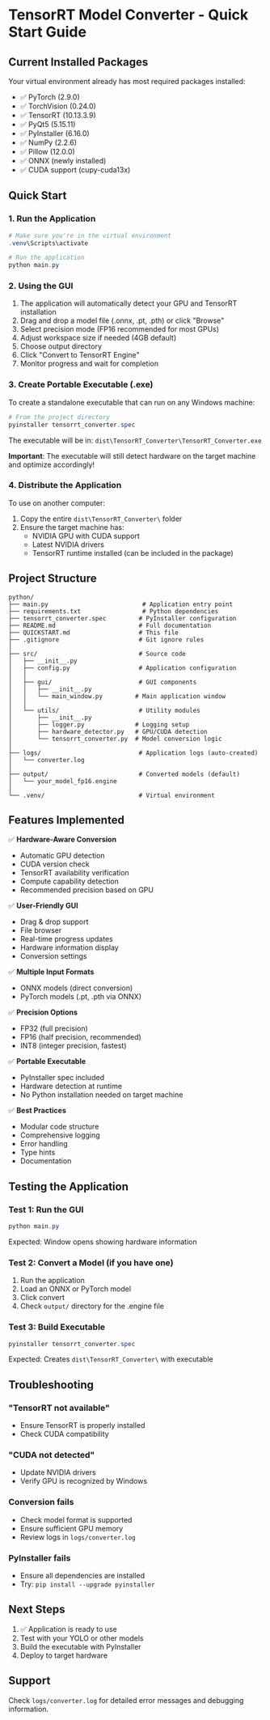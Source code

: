 # TensorRT Model Converter - Quick Start Guide

## Current Installed Packages

Your virtual environment already has most required packages installed:
- ✅ PyTorch (2.9.0)
- ✅ TorchVision (0.24.0)
- ✅ TensorRT (10.13.3.9)
- ✅ PyQt5 (5.15.11)
- ✅ PyInstaller (6.16.0)
- ✅ NumPy (2.2.6)
- ✅ Pillow (12.0.0)
- ✅ ONNX (newly installed)
- ✅ CUDA support (cupy-cuda13x)

## Quick Start

### 1. Run the Application

```powershell
# Make sure you're in the virtual environment
.venv\Scripts\activate

# Run the application
python main.py
```

### 2. Using the GUI

1. The application will automatically detect your GPU and TensorRT installation
2. Drag and drop a model file (.onnx, .pt, .pth) or click "Browse"
3. Select precision mode (FP16 recommended for most GPUs)
4. Adjust workspace size if needed (4GB default)
5. Choose output directory
6. Click "Convert to TensorRT Engine"
7. Monitor progress and wait for completion

### 3. Create Portable Executable (.exe)

To create a standalone executable that can run on any Windows machine:

```powershell
# From the project directory
pyinstaller tensorrt_converter.spec
```

The executable will be in: `dist\TensorRT_Converter\TensorRT_Converter.exe`

**Important**: The executable will still detect hardware on the target machine and optimize accordingly!

### 4. Distribute the Application

To use on another computer:
1. Copy the entire `dist\TensorRT_Converter\` folder
2. Ensure the target machine has:
   - NVIDIA GPU with CUDA support
   - Latest NVIDIA drivers
   - TensorRT runtime installed (can be included in the package)

## Project Structure

```
python/
├── main.py                          # Application entry point
├── requirements.txt                 # Python dependencies
├── tensorrt_converter.spec         # PyInstaller configuration
├── README.md                       # Full documentation
├── QUICKSTART.md                   # This file
├── .gitignore                      # Git ignore rules
│
├── src/                            # Source code
│   ├── __init__.py
│   ├── config.py                   # Application configuration
│   │
│   ├── gui/                        # GUI components
│   │   ├── __init__.py
│   │   └── main_window.py         # Main application window
│   │
│   └── utils/                      # Utility modules
│       ├── __init__.py
│       ├── logger.py              # Logging setup
│       ├── hardware_detector.py   # GPU/CUDA detection
│       └── tensorrt_converter.py  # Model conversion logic
│
├── logs/                           # Application logs (auto-created)
│   └── converter.log
│
├── output/                         # Converted models (default)
│   └── your_model_fp16.engine
│
└── .venv/                          # Virtual environment
```

## Features Implemented

✅ **Hardware-Aware Conversion**
- Automatic GPU detection
- CUDA version check
- TensorRT availability verification
- Compute capability detection
- Recommended precision based on GPU

✅ **User-Friendly GUI**
- Drag & drop support
- File browser
- Real-time progress updates
- Hardware information display
- Conversion settings

✅ **Multiple Input Formats**
- ONNX models (direct conversion)
- PyTorch models (.pt, .pth via ONNX)

✅ **Precision Options**
- FP32 (full precision)
- FP16 (half precision, recommended)
- INT8 (integer precision, fastest)

✅ **Portable Executable**
- PyInstaller spec included
- Hardware detection at runtime
- No Python installation needed on target machine

✅ **Best Practices**
- Modular code structure
- Comprehensive logging
- Error handling
- Type hints
- Documentation

## Testing the Application

### Test 1: Run the GUI
```powershell
python main.py
```
Expected: Window opens showing hardware information

### Test 2: Convert a Model (if you have one)
1. Run the application
2. Load an ONNX or PyTorch model
3. Click convert
4. Check `output/` directory for the .engine file

### Test 3: Build Executable
```powershell
pyinstaller tensorrt_converter.spec
```
Expected: Creates `dist\TensorRT_Converter\` with executable

## Troubleshooting

### "TensorRT not available"
- Ensure TensorRT is properly installed
- Check CUDA compatibility

### "CUDA not detected"
- Update NVIDIA drivers
- Verify GPU is recognized by Windows

### Conversion fails
- Check model format is supported
- Ensure sufficient GPU memory
- Review logs in `logs/converter.log`

### PyInstaller fails
- Ensure all dependencies are installed
- Try: `pip install --upgrade pyinstaller`

## Next Steps

1. ✅ Application is ready to use
2. Test with your YOLO or other models
3. Build the executable with PyInstaller
4. Deploy to target hardware

## Support

Check `logs/converter.log` for detailed error messages and debugging information.
